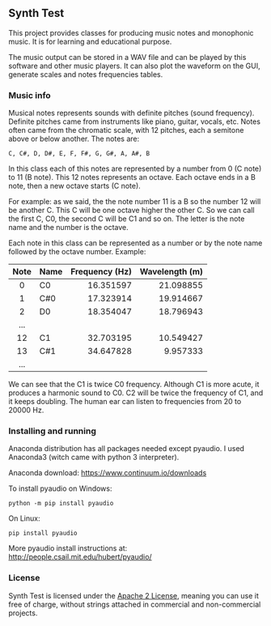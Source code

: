 ## Synth Test

This project provides classes for producing music notes and monophonic
music. It is for learning and educational purpose.

The music output can be stored in a WAV file and can be played by this
software and other music players. It can also plot the waveform on the
GUI, generate scales and notes frequencies tables.

### Music info

Musical notes represents sounds with definite pitches (sound
frequency). Definite pitches came from instruments like piano,
guitar, vocals, etc. Notes often came from the chromatic scale, with
12 pitches, each a semitone above or below another. The notes are:

`C, C#, D, D#, E, F, F#, G, G#, A, A#, B`

In this class each of this notes are represented by a number from 0
(C note) to 11 (B note). This 12 notes represents an octave. Each
octave ends in a B note, then a new octave starts (C note).

For example: as we said, the the note number 11 is a B so the number
12 will be another C. This C will be one octave higher the other C.
So we can call the first C, C0, the second C will be C1 and so on.
The letter is the note name and the number is the octave.

Each note in this class can be represented as a number or by the
note name followed by the octave number. Example:

| Note | Name | Frequency (Hz) | Wavelength (m)|
|:----:|------|---------------:|--------------:|
|    0 |   C0 |      16.351597 |     21.098855 |
|    1 |  C#0 |      17.323914 |     19.914667 |
|    2 |   D0 |      18.354047 |     18.796943 |
|...   |      |                |               |
|   12 |   C1 |      32.703195 |     10.549427 |
|   13 |  C#1 |      34.647828 |      9.957333 |
|...   |      |                |               |

We can see that the C1 is twice C0 frequency. Although C1 is more
acute, it produces a harmonic sound to C0. C2 will be twice the
frequency of C1, and it keeps doubling. The human ear can listen to
frequencies from 20 to 20000 Hz.

### Installing and running

Anaconda distribution has all packages needed except pyaudio. I used
Anaconda3 (witch came with python 3 interpreter).

Anaconda download: https://www.continuum.io/downloads

To install pyaudio on Windows:
```
python -m pip install pyaudio
```

On Linux:
```
pip install pyaudio
```

More pyaudio install instructions at:
http://people.csail.mit.edu/hubert/pyaudio/

### License
Synth Test is licensed under the
[Apache 2 License](http://www.apache.org/licenses/LICENSE-2.0.html),
meaning you can use it free of charge, without strings attached in
commercial and non-commercial projects.